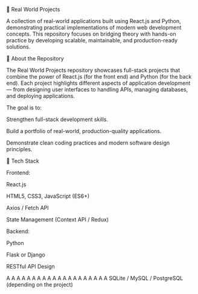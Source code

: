 🧠 Real World Projects

A collection of real-world applications built using React.js and Python, demonstrating practical implementations of modern web development concepts.
This repository focuses on bridging theory with hands-on practice by developing scalable, maintainable, and production-ready solutions.

🚀 About the Repository

The Real World Projects repository showcases full-stack projects that combine the power of React.js (for the front end) and Python (for the back end).
Each project highlights different aspects of application development — from designing user interfaces to handling APIs, managing databases, and deploying applications.

The goal is to:

Strengthen full-stack development skills.

Build a portfolio of real-world, production-quality applications.

Demonstrate clean coding practices and modern software design principles.

🧩 Tech Stack

Frontend:

React.js

HTML5, CSS3, JavaScript (ES6+)

Axios / Fetch API

State Management (Context API / Redux)

Backend:

Python

Flask
 or Django

RESTful API Design


A
A
A
A
A
A
A
A
A
A
A
A
A
A
A
A
A
A
A
A
SQLite / MySQL / PostgreSQL (depending on the project)
